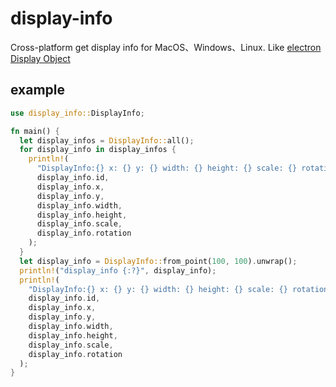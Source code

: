 # display-info

Cross-platform get display info for MacOS、Windows、Linux. Like [electron Display Object](https://www.electronjs.org/docs/latest/api/structures/display)

## example

```rust
use display_info::DisplayInfo;

fn main() {
  let display_infos = DisplayInfo::all();
  for display_info in display_infos {
    println!(
      "DisplayInfo:{} x: {} y: {} width: {} height: {} scale: {} rotation: {}\n",
      display_info.id,
      display_info.x,
      display_info.y,
      display_info.width,
      display_info.height,
      display_info.scale,
      display_info.rotation
    );
  }
  let display_info = DisplayInfo::from_point(100, 100).unwrap();
  println!("display_info {:?}", display_info);
  println!(
    "DisplayInfo:{} x: {} y: {} width: {} height: {} scale: {} rotation: {}\n",
    display_info.id,
    display_info.x,
    display_info.y,
    display_info.width,
    display_info.height,
    display_info.scale,
    display_info.rotation
  );
}
```
